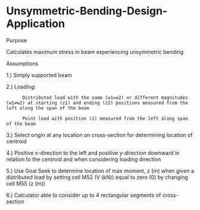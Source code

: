 # Unsymmetric-Bending-Design-Application
Purpose

Calculates maximum stress in beam experiencing unsymmetric bending

Assumptions

1.) Simply supported beam

2.) Loading:

          Distributed load with the same (w1=w2) or different magnitudes (w1≠w2) at starting (z1) and ending (z2) positions measured from the left along the span of the beam
          
          Point load with position (z) measured from the left along span of the beam
          
3.) Select origin at any location on cross-section for determining location of centroid

4.) Positive x-direction to the left and positive y-direction downward in relation to the centroid and when considering loading direction

5.) Use Goal Seek to determine location of max moment, z (m) when given a distributed load by setting cell M52 (V (kN)) equal to zero (0) by changing cell M55 (z (m))

6.) Calculator able to consider up to 4 rectangular segments of cross-section

